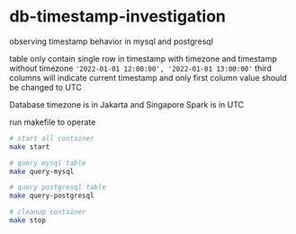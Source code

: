 # db-timestamp-investigation
observing timestamp behavior in mysql and postgresql

table only contain single row in timestamp with timezone and timestamp without timezone
`'2022-01-01 12:00:00', '2022-01-01 13:00:00'`
third columns will indicate current timestamp
and only first column value should be changed to UTC

Database timezone is in Jakarta and Singapore
Spark is in UTC

run makefile to operate
```bash
# start all container
make start

# query mysql table
make query-mysql

# query postgresql table
make query-postgresql

# cleanup container
make stop

```
